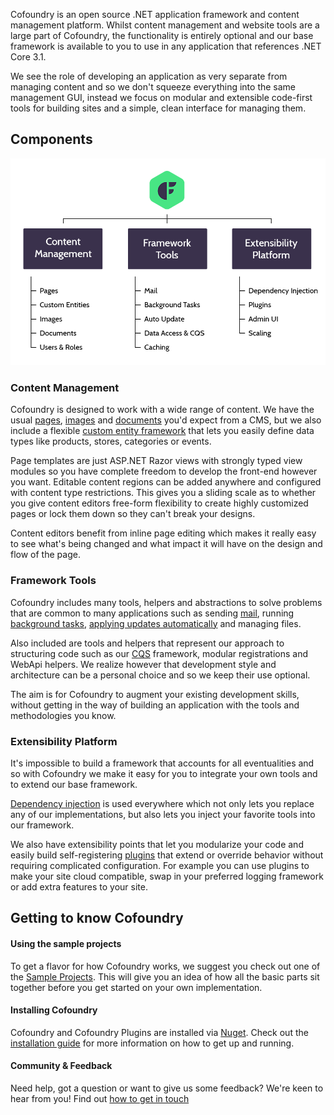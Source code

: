 Cofoundry is an open source .NET application framework and content management platform. Whilst content management and website tools are a large part of Cofoundry, the functionality is entirely optional and our base framework is available to you to use in any application that references .NET Core 3.1.

We see the role of developing an application as very separate from managing content and so we don't squeeze everything into the same management GUI, instead we focus on modular and extensible code-first tools for building sites and a simple, clean interface for managing them.

## Components

![Cofoundry component overview](images/overview.png)

### Content Management

Cofoundry is designed to work with a wide range of content. We have the usual [pages](/content-management/pages), [images](/content-management/images) and [documents](/content-management/documents) you'd expect from a CMS, but we also include a flexible [custom entity framework](/content-management/custom-entities) that lets you easily define data types like products, stores, categories or events.

Page templates are just ASP.NET Razor views with strongly typed view modules so you have complete freedom to develop the front-end however you want. Editable content regions can be added anywhere and configured with content type restrictions. This gives you a sliding scale as to whether you give content editors free-form flexibility to create highly customized pages or lock them down so they can't break your designs. 

Content editors benefit from inline page editing which makes it really easy to see what's being changed and what impact it will have on the design and flow of the page.

### Framework Tools

Cofoundry includes many tools, helpers and abstractions to solve problems that are common to many applications such as sending [mail](/framework/mail), running [background tasks](/framework/background-tasks), [applying updates automatically](/framework/auto-update) and managing files. 

Also included are tools and helpers that represent our approach to structuring code such as our [CQS](/framework/CQS) framework, modular registrations and WebApi helpers. We realize however that development style and architecture can be a personal choice and so we keep their use optional.

The aim is for Cofoundry to augment your existing development skills, without getting in the way of building an application with the tools and methodologies you know.


### Extensibility Platform

It's impossible to build a framework that accounts for all eventualities and so with Cofoundry we make it easy for you to integrate your own tools and to extend our base framework.

[Dependency injection](/framework/dependency-injection) is used everywhere which not only lets you replace any of our implementations, but also lets you inject your favorite tools into our framework.

We also have extensibility points that let you modularize your code and easily build self-registering [plugins](/plugins/creating-a-plugin) that extend or override behavior without requiring complicated configuration. For example you can use plugins to make your site cloud compatible, swap in your preferred logging framework or add extra features to your site.

## Getting to know Cofoundry

#### Using the sample projects

To get a flavor for how Cofoundry works, we suggest you check out one of the [Sample Projects](Sample-Projects). This will give you an idea of how all the basic parts sit together before you get started on your own implementation.

#### Installing Cofoundry

Cofoundry and Cofoundry Plugins are installed via [Nuget](https://www.nuget.org/packages?q=Cofoundry). Check out the [installation guide](installing) for more information on how to get up and running.

#### Community & Feedback

Need help, got a question or want to give us some feedback? We're keen to hear from you! Find out [how to get in touch](https://www.cofoundry.org/contact)